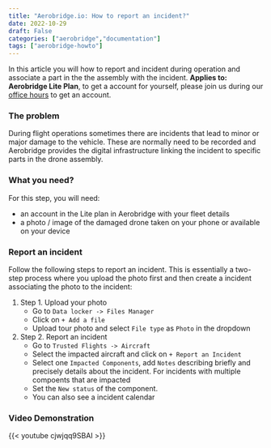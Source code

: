 ```yaml
---
title: "Aerobridge.io: How to report an incident?"
date: 2022-10-29
draft: False
categories: ["aerobridge","documentation"]
tags: ["aerobridge-howto"]
---
```


In this article you will how to report and incident during operation and associate a part in the the assembly with the incident. 
**Applies to: Aerobridge Lite Plan**, to get a account for yourself, please join us during our [office hours](https://outlook.office365.com/owa/calendar/AerobridgePro@openskies.sh/bookings/) to get an account.
<!--more-->
### The problem 
During flight operations sometimes there are incidents that lead to minor or major damage to the vehicle. These are normally need to be recorded and Aerobridge provides the digital infrastructure linking the incident to specific parts in the drone assembly. 

### What you need? 
For this step, you will need:
- an account in the Lite plan in Aerobridge with your fleet details
- a photo / image of the damaged drone taken on your phone or available on your device

### Report an incident
Follow the following steps to report an incident. This is essentially a two-step process where you upload the photo first and then create a incident associating the photo to the incident: 

1. Step 1. Upload your photo
    - Go to ```Data locker -> Files Manager```
    - Click on ```+ Add a file```
    - Upload tour photo and select ```File type``` as ```Photo``` in the dropdown
2. Step 2. Report an incident
    - Go to ```Trusted Flights -> Aircraft```
    - Select the impacted aircraft and click on ```+ Report an Incident```
    - Select one ```Impacted Components```, add ```Notes``` describing briefly and precisely details about the incident. For incidents with multiple compoents that are impacted 
    - Set the ```New status``` of the component. 
    - You can also see a incident calendar

### Video Demonstration
{{< youtube cjwjqq9SBAI >}}

